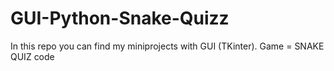# GUI-Python-Snake-Quizz
In this repo you can find my miniprojects with GUI (TKinter).
Game = SNAKE
QUIZ code
